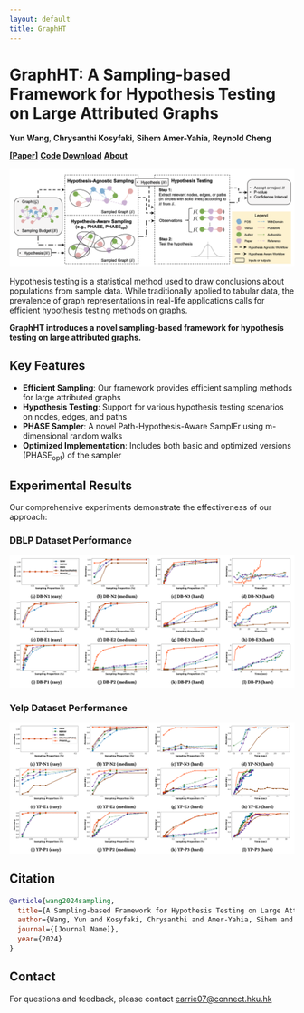 ```yaml
---
layout: default
title: GraphHT
---
```


# GraphHT: A Sampling-based Framework for Hypothesis Testing on Large Attributed Graphs

**Yun Wang**, **Chrysanthi Kosyfaki**, **Sihem Amer-Yahia**, **Reynold Cheng**

[**[Paper]**](#) **[Code](https://github.com/Carrieww/GraphHT)** **[Download](/download)** **[About](/about)**

![Framework Overview](img/framework.png)

Hypothesis testing is a statistical method used to draw conclusions about populations from sample data. While traditionally applied to tabular data, the prevalence of graph representations in real-life applications calls for efficient hypothesis testing methods on graphs.

**GraphHT introduces a novel sampling-based framework for hypothesis testing on large attributed graphs.**

## Key Features

- **Efficient Sampling**: Our framework provides efficient sampling methods for large attributed graphs
- **Hypothesis Testing**: Support for various hypothesis testing scenarios on nodes, edges, and paths
- **PHASE Sampler**: A novel Path-Hypothesis-Aware SamplEr using m-dimensional random walks
- **Optimized Implementation**: Includes both basic and optimized versions (PHASE<sub>opt</sub>) of the sampler

## Experimental Results

Our comprehensive experiments demonstrate the effectiveness of our approach:

### DBLP Dataset Performance
![DBLP Results](img/DBLP.png)

### Yelp Dataset Performance
![Yelp Results](img/Yelp.png)

## Citation

```bibtex
@article{wang2024sampling,
  title={A Sampling-based Framework for Hypothesis Testing on Large Attributed Graphs},
  author={Wang, Yun and Kosyfaki, Chrysanthi and Amer-Yahia, Sihem and Cheng, Reynold},
  journal={[Journal Name]},
  year={2024}
}
```

## Contact

For questions and feedback, please contact [carrie07@connect.hku.hk](mailto:carrie07@connect.hku.hk) 